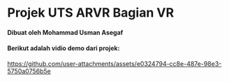 # Projek UTS ARVR Bagian VR

#### Dibuat oleh Mohammad Usman Asegaf

#### Berikut adalah vidio demo dari projek:

https://github.com/user-attachments/assets/e0324794-cc8e-487e-98e3-5750a0756b5e

